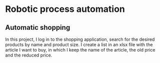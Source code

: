 # Robotic process automation

## Automatic shopping


In this project, I log in to the shopping application, search for the desired products by name and product size. I create a list in an xlsx file with the article I want to buy, in which I keep the name of the article, the old price and the reduced price.
